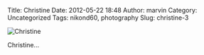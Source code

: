 Title: Christine
Date: 2012-05-22 18:48
Author: marvin
Category: Uncategorized
Tags: nikond60, photography
Slug: christine-3

![Christine]({filename}/images/7250551652_1dfa5ce683_b.jpg)

Christine...


